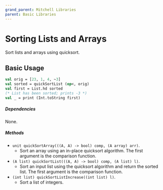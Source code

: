 ```yaml
---
grand_parent: Mitchell Libraries
parent: Basic Libraries
---
```

# Sorting Lists and Arrays

Sort lists and arrays using quicksort.

## Basic Usage

```sml
val orig = [23, 1, 4, ~3]
val sorted = quickSortList (op<, orig)
val first = List.hd sorted
(* List has been sorted; prints -3 *)
val _ = print (Int.toString first)
```

##### Dependencies

None.

##### Methods

- `unit quickSortArray(((A, A) -> bool) comp, (A array) arr)`. 
  - Sort an array using an in-place quicksort algorithm. The first argument is the comparison function.
- `(A list) quickSortList(((A, A) -> bool) comp, (A list) l)`.
  - Sort an input list using the quicksort algorithm and return the sorted list. The first argument is the comparison function.
- `(int list) quickSortListIncrease((int list) l)`.
  - Sort a list of integers.
